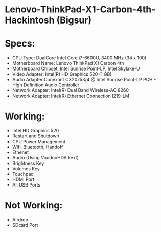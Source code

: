 # Lenovo-ThinkPad-X1-Carbon-4th-Hackintosh (Bigsur)

# Specs:
- CPU Type: DualCore Intel Core i7-6600U, 3400 MHz (34 x 100)
- Motherboard Name: Lenovo ThinkPad X1 Carbon 4th
- Motherboard Chipset: Intel Sunrise Point-LP, Intel Skylake-U
- Video Adapter: Intel(R) HD Graphics 520 (1 GB)
- Audio Adapter:Conexant CX20753/4 @ Intel Sunrise Point-LP PCH - High Definition Audio Controller
- Network Adapter: Intel(R) Dual Band Wireless-AC 8260
- Network Adapter: Intel(R) Ethernet Connection I219-LM

# Working:
- Intel HD Graphics 520
- Restart and Shutdown
- CPU Power Management
- Wifi, Bluetooth, Handoff
- Ethenet 
- Audio (Using VoodooHDA.kext)
- Brightness Key 
- Volumes Key 
- Touchpad
- HDMI Port
- All USB Ports

# Not Working:
- Airdrop
- SDcard Port
